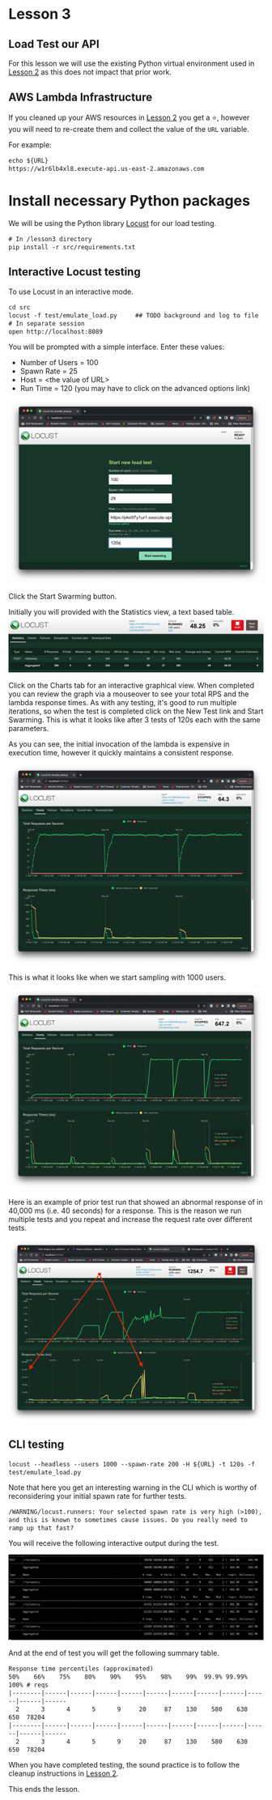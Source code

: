 # Lesson 3

## Load Test our API

For this lesson we will use the existing Python virtual environment used in [Lesson 2](../lesson2/README.md) as this does not impact that prior work.

## AWS Lambda Infrastructure
If you cleaned up your AWS resources in [Lesson 2](../lesson2/README.md) you get a ⭐, however you will need to re-create them and collect the value of the `URL` variable.

For example:
```
echo ${URL}
https://w1r6lb4xl8.execute-api.us-east-2.amazonaws.com
```

# Install necessary Python packages

We will be using the Python library [Locust](https://locust.io/) for our load testing.

```
# In /lesson3 directory
pip install -r src/requirements.txt
```

## Interactive Locust testing

To use Locust in an interactive mode.
```
cd src
locust -f test/emulate_load.py     ## TODO background and log to file
# In separate session
open http://localhost:8089
```

You will be prompted with a simple interface. Enter these values:
* Number of Users = 100
* Spawn Rate = 25
* Host = \<the value of URL>
* Run Time = 120  (you may have to click on the advanced options link)

<img src="img/lesson3-start.png" />


Click the Start Swarming button.


Initially you will provided with the Statistics view, a text based table.
<img src="img/lesson3-statistics-view.png" />

Click on the Charts tab for an interactive graphical view. When completed you can review the graph via a mouseover to see your total RPS and the lambda response times.  As with any testing, it's good to run multiple iterations, so when the test is completed click on the New Test link and Start Swarming.  This is what it looks like after 3 tests of 120s each with the same parameters.

As you can see, the initial invocation of the lambda is expensive in execution time, however it quickly maintains a consistent response.


<img src="img/lesson3-three-tests.png" />

This is what it looks like when we start sampling with 1000 users.


<img src="img/lesson3-1000-three-tests.png" />

Here is an example of prior test run that showed an abnormal response of in 40,000 ms (i.e. 40 seconds) for a response.  This is the reason we run multiple tests and you repeat and increase the request rate over different tests.

<img src="img/lesson3-abnormal-lambda.png" />




## CLI testing

```
locust --headless --users 1000 --spawn-rate 200 -H ${URL} -t 120s -f test/emulate_load.py
```

Note that here you get an interesting warning in the CLI which is worthy of reconsidering your initial spawn rate for further tests.

```
/WARNING/locust.runners: Your selected spawn rate is very high (>100), and this is known to sometimes cause issues. Do you really need to ramp up that fast?
```

You will receive the following interactive output during the test.

<img src="img/lesson3-cli-1000-users.png" />

And at the end of test you will get the following summary table.

```
Response time percentiles (approximated)
50%    66%    75%    80%    90%    95%    98%    99%  99.9% 99.99%   100% # reqs
|--------|------|------|------|------|------|------|------|------|------|------|------
  2      3      4      5      9     20     87    130    580    630    650  78204
|--------|------|------|------|------|------|------|------|------|------|------|------
  2      3      4      5      9     20     87    130    580    630    650  78204
```


When you have completed testing, the sound practice is to follow the cleanup instructions in [Lesson 2](../lesson2/README.md).

This ends the lesson.
